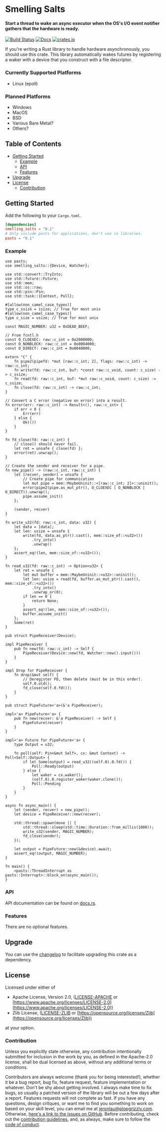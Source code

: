 # Smelling Salts

#### Start a thread to wake an async executor when the OS's I/O event notifier gathers that the hardware is ready.

[![Build Status](https://api.travis-ci.org/AldaronLau/smelling_salts.svg?branch=master)](https://travis-ci.org/AldaronLau/smelling_salts)
[![Docs](https://docs.rs/smelling_salts/badge.svg)](https://docs.rs/smelling_salts)
[![crates.io](https://img.shields.io/crates/v/smelling_salts.svg)](https://crates.io/crates/smelling_salts)

If you're writing a Rust library to handle hardware asynchronously, you should
use this crate.  This library automatically wakes futures by registering a waker
with a device that you construct with a file descriptor.

### Currently Supported Platforms
- Linux (epoll)

### Planned Platforms
- Windows
- MacOS
- BSD
- Various Bare Metal?
- Others?

## Table of Contents
- [Getting Started](#getting-started)
   - [Example](#example)
   - [API](#api)
   - [Features](#features)
- [Upgrade](#upgrade)
- [License](#license)
   - [Contribution](#contribution)

## Getting Started
Add the following to your `Cargo.toml`.

```toml
[dependencies]
smelling_salts = "0.1"
# Only include pasts for applications, don't use in libraries.
pasts = "0.1"
```

### Example
```rust,no_run
use pasts;
use smelling_salts::{Device, Watcher};

use std::convert::TryInto;
use std::future::Future;
use std::mem;
use std::os::raw;
use std::pin::Pin;
use std::task::{Context, Poll};

#[allow(non_camel_case_types)]
type c_ssize = isize; // True for most unix
#[allow(non_camel_case_types)]
type c_size = usize; // True for most unix

const MAGIC_NUMBER: u32 = 0xDEAD_BEEF;

// From fcntl.h
const O_CLOEXEC: raw::c_int = 0o2000000;
const O_NONBLOCK: raw::c_int = 0o0004000;
const O_DIRECT: raw::c_int = 0o0040000;

extern "C" {
    fn pipe2(pipefd: *mut [raw::c_int; 2], flags: raw::c_int) -> raw::c_int;
    fn write(fd: raw::c_int, buf: *const raw::c_void, count: c_size) -> c_ssize;
    fn read(fd: raw::c_int, buf: *mut raw::c_void, count: c_size) -> c_ssize;
    fn close(fd: raw::c_int) -> raw::c_int;
}

// Convert a C error (negative on error) into a result.
fn error(err: raw::c_int) -> Result<(), raw::c_int> {
    if err < 0 {
        Err(err)
    } else {
        Ok(())
    }
}

fn fd_close(fd: raw::c_int) {
    // close() should never fail.
    let ret = unsafe { close(fd) };
    error(ret).unwrap();
}

// Create the sender and receiver for a pipe.
fn new_pipe() -> (raw::c_int, raw::c_int) {
    let [recver, sender] = unsafe {
        // Create pipe for communication
        let mut pipe = mem::MaybeUninit::<[raw::c_int; 2]>::uninit();
        error(pipe2(pipe.as_mut_ptr(), O_CLOEXEC | O_NONBLOCK | O_DIRECT)).unwrap();
        pipe.assume_init()
    };

    (sender, recver)
}

fn write_u32(fd: raw::c_int, data: u32) {
    let data = [data];
    let len: usize = unsafe {
        write(fd, data.as_ptr().cast(), mem::size_of::<u32>())
            .try_into()
            .unwrap()
    };
    assert_eq!(len, mem::size_of::<u32>());
}

fn read_u32(fd: raw::c_int) -> Option<u32> {
    let ret = unsafe {
        let mut buffer = mem::MaybeUninit::<u32>::uninit();
        let len: usize = read(fd, buffer.as_mut_ptr().cast(), mem::size_of::<u32>())
            .try_into()
            .unwrap_or(0);
        if len == 0 {
            return None;
        }
        assert_eq!(len, mem::size_of::<u32>());
        buffer.assume_init()
    };
    Some(ret)
}

pub struct PipeReceiver(Device);

impl PipeReceiver {
    pub fn new(fd: raw::c_int) -> Self {
        PipeReceiver(Device::new(fd, Watcher::new().input()))
    }
}

impl Drop for PipeReceiver {
    fn drop(&mut self) {
        // Deregister FD, then delete (must be in this order).
        self.0.old();
        fd_close(self.0.fd());
    }
}

pub struct PipeFuture<'a>(&'a PipeReceiver);

impl<'a> PipeFuture<'a> {
    pub fn new(recver: &'a PipeReceiver) -> Self {
        PipeFuture(recver)
    }
}

impl<'a> Future for PipeFuture<'a> {
    type Output = u32;

    fn poll(self: Pin<&mut Self>, cx: &mut Context) -> Poll<Self::Output> {
        if let Some(output) = read_u32((self.0).0.fd()) {
            Poll::Ready(output)
        } else {
            let waker = cx.waker();
            (self.0).0.register_waker(waker.clone());
            Poll::Pending
        }
    }
}

async fn async_main() {
    let (sender, recver) = new_pipe();
    let device = PipeReceiver::new(recver);

    std::thread::spawn(move || {
        std::thread::sleep(std::time::Duration::from_millis(1000));
        write_u32(sender, MAGIC_NUMBER);
        fd_close(sender);
    });

    let output = PipeFuture::new(&device).await;
    assert_eq!(output, MAGIC_NUMBER);
}

fn main() {
    <pasts::ThreadInterrupt as pasts::Interrupt>::block_on(async_main());
}
```

### API
API documentation can be found on [docs.rs](https://docs.rs/smelling_salts).

### Features
There are no optional features.

## Upgrade
You can use the
[changelog](https://github.com/AldaronLau/smelling_salts/blob/master/CHANGELOG.md)
to facilitate upgrading this crate as a dependency.

## License
Licensed under either of
 - Apache License, Version 2.0,
   ([LICENSE-APACHE](https://github.com/AldaronLau/smelling_salts/blob/master/LICENSE-APACHE) or
   [https://www.apache.org/licenses/LICENSE-2.0](https://www.apache.org/licenses/LICENSE-2.0))
 - Zlib License,
   ([LICENSE-ZLIB](https://github.com/AldaronLau/smelling_salts/blob/master/LICENSE-ZLIB) or
   [https://opensource.org/licenses/Zlib](https://opensource.org/licenses/Zlib))

at your option.

### Contribution
Unless you explicitly state otherwise, any contribution intentionally submitted
for inclusion in the work by you, as defined in the Apache-2.0 license, shall be
dual licensed as above, without any additional terms or conditions.

Contributors are always welcome (thank you for being interested!), whether it
be a bug report, bug fix, feature request, feature implementation or whatever.
Don't be shy about getting involved.  I always make time to fix bugs, so usually
a patched version of the library will be out a few days after a report.
Features requests will not complete as fast.  If you have any questions, design
critques, or want me to find you something to work on based on your skill level,
you can email me at [jeronlau@plopgrizzly.com](mailto:jeronlau@plopgrizzly.com).
Otherwise,
[here's a link to the issues on GitHub](https://github.com/AldaronLau/smelling_salts/issues).
Before contributing, check out the
[contribution guidelines](https://github.com/AldaronLau/smelling_salts/blob/master/CONTRIBUTING.md),
and, as always, make sure to follow the
[code of conduct](https://github.com/AldaronLau/smelling_salts/blob/master/CODE_OF_CONDUCT.md).
